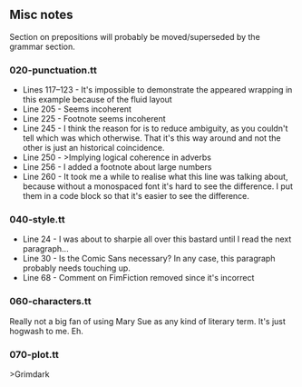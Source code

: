 Misc notes
----------

Section on prepositions will probably be moved/superseded by the grammar section.

### 020-punctuation.tt

* Lines 117–123 - It's impossible to demonstrate the appeared wrapping in this example because of the fluid layout
* Line 205 - Seems incoherent
* Line 225 - Footnote seems incoherent
* Line 245 - I think the reason for is to reduce ambiguity, as you couldn't tell which was which otherwise. That it's this way around and not the other is just an historical coincidence.
* Line 250 - >Implying logical coherence in adverbs
* Line 256 - I added a footnote about large numbers
* Line 260 - It took me a while to realise what this line was talking about, because without a monospaced font it's hard to see the difference. I put them in a code block so that it's easier to see the difference.

### 040-style.tt

* Line 24 - I was about to sharpie all over this bastard until I read the next paragraph...
* Line 30 - Is the Comic Sans necessary? In any case, this paragraph probably needs touching up.
* Line 68 - Comment on FimFiction removed since it's incorrect

### 060-characters.tt

Really not a big fan of using Mary Sue as any kind of literary term. It's just hogwash to me. Eh.

### 070-plot.tt

\>Grimdark

